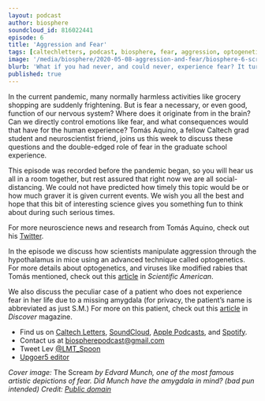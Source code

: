 ```yaml
---
layout: podcast
author: biosphere
soundcloud_id: 816022441
episode: 6
title: 'Aggression and Fear'
tags: [caltechletters, podcast, biosphere, fear, aggression, optogenetics, neuroscience, emotion, behavior, graduate school]
image: '/media/biosphere/2020-05-08-aggression-and-fear/biosphere-6-scream.jpg'
blurb: 'What if you had never, and could never, experience fear? It turns out this is the reality for some people. Would life be better, worse, or just different? Join in the discussion on the latest episode of Biosphere'
published: true
---
```


In the current pandemic, many normally harmless activities like grocery shopping are suddenly frightening. But is fear a necessary, or even good, function of our nervous system? Where does it originate from in the brain? Can we directly control emotions like fear, and what consequences would that have for the human experience? Tomás Aquino, a fellow Caltech grad student and neuroscientist friend, joins us this week to discuss these questions and the double-edged role of fear in the graduate school experience.

This episode was recorded before the pandemic began, so you will hear us all in a room together, but rest assured that right now we are all social-distancing. We could not have predicted how timely this topic would be or how much graver it is given current events. We wish you all the best and hope that this bit of interesting science gives you something fun to think about during such serious times.

For more neuroscience news and research from Tomás Aquino, check out his <a href="https://twitter.com/the_technetium" target="_blank">Twitter</a>.

In the episode we discuss how scientists manipulate aggression through the hypothalamus in mice using an advanced technique called optogenetics. For more details about optogenetics, and viruses like modified rabies that Tomás mentioned, check out this <a href="https://www.scientificamerican.com/article/optogenetics-controlling/" target="_blank">article</a> in <i>Scientific American</i>.

We also discuss the peculiar case of a patient who does not experience fear in her life due to a missing amygdala (for privacy, the patient’s name is abbreviated as just S.M.) For more on this patient, check out this <a href="https://www.discovermagazine.com/mind/meet-the-woman-without-fear" target="_blank">article</a> in <i>Discover</i> magazine.

- Find us on <a href="https://caltechletters.org/podcasts/" target="_blank">Caltech Letters</a>, <a href="https://soundcloud.com/caltechletters" target="_blank">SoundCloud</a>, <a href="https://podcasts.apple.com/us/podcast/caltech-letters/id1490801437" target="_blank">Apple Podcasts</a>, and <a href="https://open.spotify.com/show/3yofTYbe1OWjzUAYHKPdzv" target="_blank">Spotify</a>.
- Contact us at [biospherepodcast@gmail.com](mailto:biospherepodcast@gmail.com)
- Tweet Lev <a href="https://twitter.com/LMT_Spoon" target="_blank">@LMT_Spoon</a>
- <a href="https://splasho.com/upgoer5/" target="_blank">Upgoer5 editor</a>

<i>Cover image:</i> The Scream <i>by Edvard Munch, one of the most famous artistic depictions of fear. Did Munch have the amygdala in mind? (bad pun intended) Credit: <a href="https://commons.wikimedia.org/wiki/File:The_Scream.jpg" target="_blank">Public domain</a></i>
